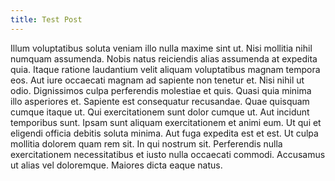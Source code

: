 ```yaml
---
title: Test Post
---
```

Illum voluptatibus soluta veniam illo nulla maxime sint ut. Nisi mollitia nihil numquam assumenda. Nobis natus reiciendis alias assumenda at expedita quia. Itaque ratione laudantium velit aliquam voluptatibus magnam tempora eos. Aut iure occaecati magnam ad sapiente non tenetur et. Nisi nihil ut odio. Dignissimos culpa perferendis molestiae et quis. Quasi quia minima illo asperiores et. Sapiente est consequatur recusandae. Quae quisquam cumque itaque ut. Qui exercitationem sunt dolor cumque ut. Aut incidunt temporibus sunt. Ipsam sunt aliquam exercitationem et animi eum. Ut qui et eligendi officia debitis soluta minima. Aut fuga expedita est et est. Ut culpa mollitia dolorem quam rem sit. In qui nostrum sit. Perferendis nulla exercitationem necessitatibus et iusto nulla occaecati commodi. Accusamus ut alias vel doloremque. Maiores dicta eaque natus.

